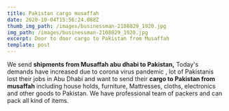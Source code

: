 ```yaml
---
title: Pakistan cargo musaffah
date: 2020-10-04T15:56:24.088Z
thumb_img_path: /images/businessman-2108029_1920.jpg
img_path: /images/businessman-2108029_1920.jpg
excerpt: Door to door cargo to Pakistan from Musaffah
template: post
---
```

We send **shipments from Musaffah abu dhabi to Pakistan,**  Today's demands have increased due to corona virus pandemic , lot of Pakistanis lost their jobs in Abu Dhabi and want to send their **cargo to Pakistan from musaffah** including house holds, furniture, Mattresses, cloths, electronics and other goods to Pakistan. 
We have professional team of packers and can pack all kind of items.